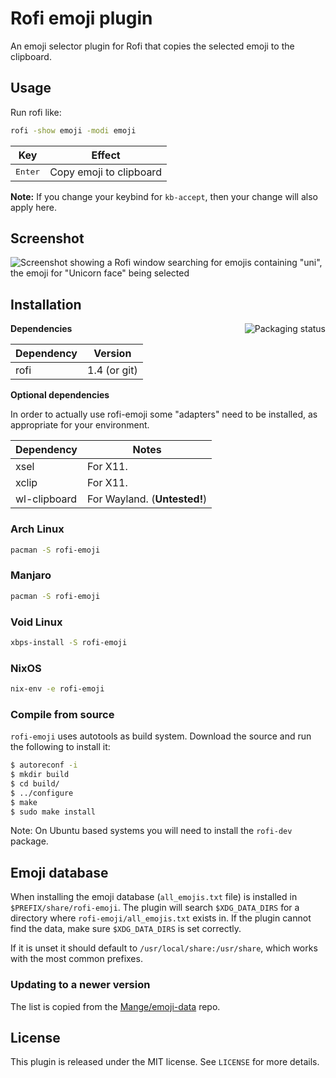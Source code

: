# Rofi emoji plugin

An emoji selector plugin for Rofi that copies the selected emoji to the
clipboard.

## Usage

Run rofi like:

```bash
rofi -show emoji -modi emoji
```

| Key              | Effect                  |
|------------------|-------------------------|
| <kbd>Enter</kbd> | Copy emoji to clipboard |

**Note:** If you change your keybind for `kb-accept`, then your change will
also apply here.

## Screenshot

![Screenshot showing a Rofi window searching for emojis containing "uni", the
emoji for "Unicorn face" being selected](screenshot.png)

## Installation

<a href="https://repology.org/metapackage/rofi-emoji/versions">
    <img src="https://repology.org/badge/vertical-allrepos/rofi-emoji.svg" alt="Packaging status" align="right">
</a>

**Dependencies**

| Dependency | Version      |
|------------|--------------|
| rofi       | 1.4 (or git) |

**Optional dependencies**

In order to actually use rofi-emoji some "adapters" need to be installed, as
appropriate for your environment.

| Dependency   | Notes                        |
|--------------|------------------------------|
| xsel         | For X11.                     |
| xclip        | For X11.                     |
| wl-clipboard | For Wayland. (**Untested!**) |

### Arch Linux

```bash
pacman -S rofi-emoji
```

### Manjaro

```bash
pacman -S rofi-emoji
```

### Void Linux

```bash
xbps-install -S rofi-emoji
```

### NixOS

```bash
nix-env -e rofi-emoji
```

### Compile from source

`rofi-emoji` uses autotools as build system. Download the source and run the following to install it:

```bash
$ autoreconf -i
$ mkdir build
$ cd build/
$ ../configure
$ make
$ sudo make install
```

Note: On Ubuntu based systems you will need to install the `rofi-dev` package.

## Emoji database

When installing the emoji database (`all_emojis.txt` file) is installed in
`$PREFIX/share/rofi-emoji`. The plugin will search `$XDG_DATA_DIRS` for a
directory where `rofi-emoji/all_emojis.txt` exists in. If the plugin cannot
find the data, make sure `$XDG_DATA_DIRS` is set correctly.

If it is unset it should default to `/usr/local/share:/usr/share`, which works
with the most common prefixes.

### Updating to a newer version

The list is copied from the [Mange/emoji-data][emoji-data] repo.

## License

This plugin is released under the MIT license. See `LICENSE` for more details.

[emoji-data]: https://github.com/Mange/emoji-data
